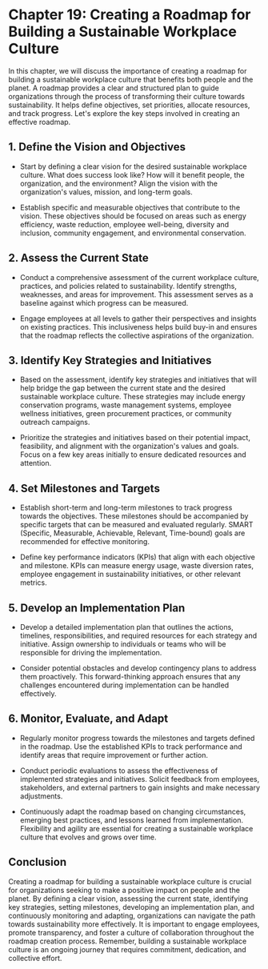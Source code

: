 Chapter 19: Creating a Roadmap for Building a Sustainable Workplace Culture
===========================================================================

In this chapter, we will discuss the importance of creating a roadmap for building a sustainable workplace culture that benefits both people and the planet. A roadmap provides a clear and structured plan to guide organizations through the process of transforming their culture towards sustainability. It helps define objectives, set priorities, allocate resources, and track progress. Let's explore the key steps involved in creating an effective roadmap.

**1. Define the Vision and Objectives**
---------------------------------------

* Start by defining a clear vision for the desired sustainable workplace culture. What does success look like? How will it benefit people, the organization, and the environment? Align the vision with the organization's values, mission, and long-term goals.

* Establish specific and measurable objectives that contribute to the vision. These objectives should be focused on areas such as energy efficiency, waste reduction, employee well-being, diversity and inclusion, community engagement, and environmental conservation.

**2. Assess the Current State**
-------------------------------

* Conduct a comprehensive assessment of the current workplace culture, practices, and policies related to sustainability. Identify strengths, weaknesses, and areas for improvement. This assessment serves as a baseline against which progress can be measured.

* Engage employees at all levels to gather their perspectives and insights on existing practices. This inclusiveness helps build buy-in and ensures that the roadmap reflects the collective aspirations of the organization.

**3. Identify Key Strategies and Initiatives**
----------------------------------------------

* Based on the assessment, identify key strategies and initiatives that will help bridge the gap between the current state and the desired sustainable workplace culture. These strategies may include energy conservation programs, waste management systems, employee wellness initiatives, green procurement practices, or community outreach campaigns.

* Prioritize the strategies and initiatives based on their potential impact, feasibility, and alignment with the organization's values and goals. Focus on a few key areas initially to ensure dedicated resources and attention.

**4. Set Milestones and Targets**
---------------------------------

* Establish short-term and long-term milestones to track progress towards the objectives. These milestones should be accompanied by specific targets that can be measured and evaluated regularly. SMART (Specific, Measurable, Achievable, Relevant, Time-bound) goals are recommended for effective monitoring.

* Define key performance indicators (KPIs) that align with each objective and milestone. KPIs can measure energy usage, waste diversion rates, employee engagement in sustainability initiatives, or other relevant metrics.

**5. Develop an Implementation Plan**
-------------------------------------

* Develop a detailed implementation plan that outlines the actions, timelines, responsibilities, and required resources for each strategy and initiative. Assign ownership to individuals or teams who will be responsible for driving the implementation.

* Consider potential obstacles and develop contingency plans to address them proactively. This forward-thinking approach ensures that any challenges encountered during implementation can be handled effectively.

**6. Monitor, Evaluate, and Adapt**
-----------------------------------

* Regularly monitor progress towards the milestones and targets defined in the roadmap. Use the established KPIs to track performance and identify areas that require improvement or further action.

* Conduct periodic evaluations to assess the effectiveness of implemented strategies and initiatives. Solicit feedback from employees, stakeholders, and external partners to gain insights and make necessary adjustments.

* Continuously adapt the roadmap based on changing circumstances, emerging best practices, and lessons learned from implementation. Flexibility and agility are essential for creating a sustainable workplace culture that evolves and grows over time.

**Conclusion**
--------------

Creating a roadmap for building a sustainable workplace culture is crucial for organizations seeking to make a positive impact on people and the planet. By defining a clear vision, assessing the current state, identifying key strategies, setting milestones, developing an implementation plan, and continuously monitoring and adapting, organizations can navigate the path towards sustainability more effectively. It is important to engage employees, promote transparency, and foster a culture of collaboration throughout the roadmap creation process. Remember, building a sustainable workplace culture is an ongoing journey that requires commitment, dedication, and collective effort.
